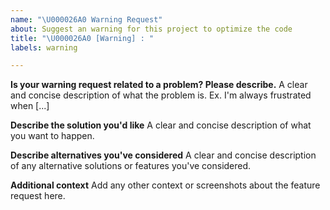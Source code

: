 ```yaml
---
name: "\U000026A0 Warning Request"
about: Suggest an warning for this project to optimize the code
title: "\U000026A0 [Warning] : "
labels: warning

---
```


**Is your warning request related to a problem? Please describe.**
A clear and concise description of what the problem is. Ex. I'm always frustrated when [...]

**Describe the solution you'd like**
A clear and concise description of what you want to happen.

**Describe alternatives you've considered**
A clear and concise description of any alternative solutions or features you've considered.

**Additional context**
Add any other context or screenshots about the feature request here.
